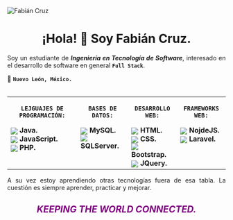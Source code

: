![Fabián Cruz](http://fabiancruz.x10.mx/static/readme-perfil/banner.png)

<div align= "center">
<h1>¡Hola! 👋 Soy Fabián Cruz.</h1>
</div>


<div align= "justify">
Soy un estudiante de <strong><i>Ingeniería en Tecnología de Software</i></strong>, interesado en el desarrollo de software en general <code><strong>Full Stack</strong></code>.

📍 <code><strong>Nuevo León, México.</strong></code>
<br>
<br>
</div>

<div  align=center width="100%">
<table width="100%">
<tr>
<td  valign="top">
<p align=center><code><strong>LEJGUAJES DE PROGRAMACIÓN:</strong></code></p>
<div>
<img src="http://fabiancruz.x10.mx/static/readme-perfil/icons/java.png" valign="middle"><strong> Java.</strong>
</div>
<div>
<img src="http://fabiancruz.x10.mx/static/readme-perfil/icons/JS.png" valign="middle"><strong> JavaScript.</strong>
</div>
<div>
<img src="http://fabiancruz.x10.mx/static/readme-perfil/icons/PHP.png" valign="middle"><strong> PHP.</strong>
</div>
</td>

<td valign="top">
<p align=center><code><strong>BASES DE DATOS:</strong></code></p>
<div>
<img src="http://fabiancruz.x10.mx/static/readme-perfil/icons/mysql.png" valign="middle"><strong> MySQL.</strong>
</div>
<div>
<img src="http://fabiancruz.x10.mx/static/readme-perfil/icons/sqlserver.png" valign="middle"><strong> SQLServer.</strong>
</div>
</td>
<td valign="top">
<p align=center><code><strong>DESARROLLO WEB:</strong></code></p>
<div>
<img src="http://fabiancruz.x10.mx/static/readme-perfil/icons/java.png" valign="middle"><strong> HTML.</strong>
</div>
<div>
<img src="http://fabiancruz.x10.mx/static/readme-perfil/icons/css.png" valign="middle"><strong> CSS.</strong>
</div>
<div>
<img src="http://fabiancruz.x10.mx/static/readme-perfil/icons/bootstrap.png" valign="middle"><strong> Bootstrap.</strong>
</div>
<div>
<img src="http://fabiancruz.x10.mx/static/readme-perfil/icons/jquery.png" valign="middle"><strong> JQuery.</strong>
</div>
</td>

<td valign="top">
<p align=center><code><strong>FRAMEWORKS WEB:</strong></code></p>
<div>
<img src="http://fabiancruz.x10.mx/static/readme-perfil/icons/nodejs.png" valign="middle"><strong> NojdeJS.</strong>
</div>
<div>
<img src="http://fabiancruz.x10.mx/static/readme-perfil/icons/laravel.png" valign="middle"><strong> Laravel.</strong>
</div>
</td>

</tr>
</table>
</div>

<p align=justify>A su vez estoy aprendiendo otras tecnologías fuera de esa tabla. La cuestión es siempre aprender, practicar y mejorar.</p>


<div align= center><h2><i>
<p style="color:Purple !important;">
KEEPING THE WORLD CONNECTED.
</p>
</i>
</h2>
</div>

<!-- ![Vistas del perfil](https://gpvc.arturio.dev/fabiancruz-0) -->

<!--
**FabianCruz-0/FabianCruz-0** is a ✨ _special_ ✨ repository because its `README.md` (this file) appears on your GitHub profile.

Here are some ideas to get you started:

- 🔭 I’m currently working on ...
- 🌱 I’m currently learning ...
- 👯 I’m looking to collaborate on ...
- 🤔 I’m looking for help with ...
- 💬 Ask me about ...
- 📫 How to reach me: ...
- 😄 Pronouns: ...
- ⚡ Fun fact: ...
--!>

